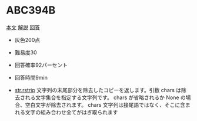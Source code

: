 # ABC394B <!-- markdownlint-capture -->

[本文](https://atcoder.jp/contests/abc394/tasks/abc394_b)
[解説](https://atcoder.jp/contests/abc394/editorial/12278)
[回答](https://atcoder.jp/contests/abc394/submissions/63193897)

- 灰色200点
- 難易度30
- 回答確率92パーセント
- 回答時間9min

- [str.rstrip](https://docs.python.org/ja/3/library/stdtypes.html#str.rstrip)
    文字列の末尾部分を除去したコピーを返します。引数 chars は除去される文字集合を指定する文字列です。 chars が省略されるか None の場合、空白文字が除去されます。 chars 文字列は接尾語ではなく、そこに含まれる文字の組み合わせ全てがはぎ取られます
